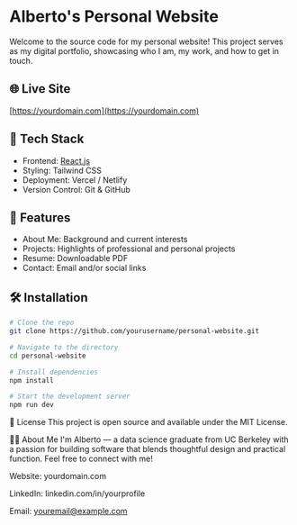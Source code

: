 # Alberto's Personal Website

Welcome to the source code for my personal website! This project serves as my digital portfolio, showcasing who I am, my work, and how to get in touch.

## 🌐 Live Site
[https://yourdomain.com](https://yourdomain.com)

## 🚀 Tech Stack

- Frontend: [React.js](https://react.dev/)
- Styling: Tailwind CSS
- Deployment: Vercel / Netlify
- Version Control: Git & GitHub

## 🧰 Features

- About Me: Background and current interests
- Projects: Highlights of professional and personal projects
- Resume: Downloadable PDF
- Contact: Email and/or social links

## 🛠️ Installation

```bash
# Clone the repo
git clone https://github.com/yourusername/personal-website.git

# Navigate to the directory
cd personal-website

# Install dependencies
npm install

# Start the development server
npm run dev
```

📄 License
This project is open source and available under the MIT License.

🙋‍♂️ About Me
I'm Alberto — a data science graduate from UC Berkeley with a passion for building software that blends thoughtful design and practical function. Feel free to connect with me!

Website: yourdomain.com

LinkedIn: linkedin.com/in/yourprofile

Email: youremail@example.com
